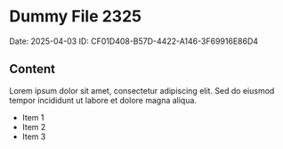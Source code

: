 # Dummy File 2325

Date: 2025-04-03
ID: CF01D408-B57D-4422-A146-3F69916E86D4

## Content

Lorem ipsum dolor sit amet, consectetur adipiscing elit.
Sed do eiusmod tempor incididunt ut labore et dolore magna aliqua.

* Item 1
* Item 2
* Item 3

